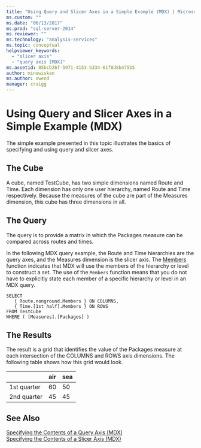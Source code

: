 ```yaml
---
title: "Using Query and Slicer Axes in a Simple Example (MDX) | Microsoft Docs"
ms.custom: ""
ms.date: "06/13/2017"
ms.prod: "sql-server-2014"
ms.reviewer: ""
ms.technology: "analysis-services"
ms.topic: conceptual
helpviewer_keywords: 
  - "slicer axis"
  - "query axis [MDX]"
ms.assetid: 85bcb26f-5971-4153-b334-61f8d8b475b5
author: minewiskan
ms.author: owend
manager: craigg
---
```

# Using Query and Slicer Axes in a Simple Example (MDX)
  The simple example presented in this topic illustrates the basics of specifying and using query and slicer axes.  
  
## The Cube  
 A cube, named TestCube, has two simple dimensions named Route and Time. Each dimension has only one user hierarchy, named Route and Time respectively. Because the measures of the cube are part of the Measures dimension, this cube has three dimensions in all.  
  
## The Query  
 The query is to provide a matrix in which the Packages measure can be compared across routes and times.  
  
 In the following MDX query example, the Route and Time hierarchies are the query axes, and the Measures dimension is the slicer axis. The [Members](/sql/mdx/members-set-mdx) function indicates that MDX will use the members of the hierarchy or level to construct a set. The use of the `Members` function means that you do not have to explicitly state each member of a specific hierarchy or level in an MDX query.  
  
```  
SELECT  
   { Route.nonground.Members } ON COLUMNS,  
   { Time.[1st half].Members } ON ROWS  
FROM TestCube  
WHERE ( [Measures].[Packages] )  
```  
  
## The Results  
 The result is a grid that identifies the value of the Packages measure at each intersection of the COLUMNS and ROWS axis dimensions. The following table shows how this grid would look.  
  
||air|sea|  
|-|---------|---------|  
|1st quarter|60|50|  
|2nd quarter|45|45|  
  
## See Also  
 [Specifying the Contents of a Query Axis &#40;MDX&#41;](mdx-query-and-slicer-axes-specify-the-contents-of-a-query-axis.md)   
 [Specifying the Contents of a Slicer Axis &#40;MDX&#41;](mdx-query-and-slicer-axes-specify-the-contents-of-a-slicer-axis.md)  
  
  

